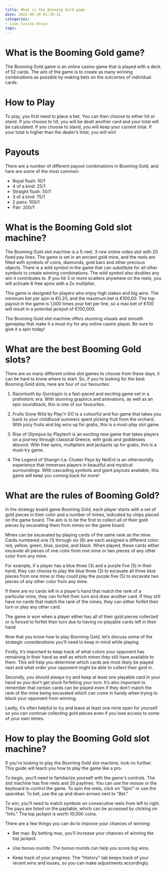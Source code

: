 ```yaml
---
title: What is the Booming Gold game 
date: 2022-09-29 01:39:31
categories:
- Live Casino House
tags:
---
```



#  What is the Booming Gold game? 
The Booming Gold game is an online casino game that is played with a deck of 52 cards. The aim of the game is to create as many winning combinations as possible by making bets on the outcomes of individual cards. 

# How to Play 
To play, you first need to place a bet. You can then choose to either hit or stand. If you choose to hit, you will be dealt another card and your total will be calculated. If you choose to stand, you will keep your current total. If your total is higher than the dealer’s total, you will win! 

# Payouts 
There are a number of different payout combinations in Booming Gold, and here are some of the most common: 

- Royal flush: 10/1
- 4 of a kind: 25/1
- Straight flush: 50/1
- 3 of a kind: 75/1
- 2 pairs: 100/1
- Pair: 200/1

#  What is the Booming Gold slot machine? 

The Booming Gold slot machine is a 5-reel, 3-row online video slot with 20 fixed pay lines. The game is set in an ancient gold mine, and the reels are filled with symbols of coins, diamonds, gold bars and other precious objects. There is a wild symbol in the game that can substitute for all other symbols to create winning combinations. The wild symbol also doubles any win it contributes to. If you hit 3 or more scatters anywhere on the reels, you will activate 8 free spins with a 2x multiplier.

This game is designed for players who enjoy high stakes and big wins. The minimum bet per spin is €0.20, and the maximum bet is €100.00. The top payout in the game is 1,000 times your bet per line, so a max bet of €100 will result in a potential jackpot of €100,000.

The Booming Gold slot machine offers stunning visuals and smooth gameplay that make it a must-try for any online casino player. Be sure to give it a spin today!

#  What are the best Booming Gold slots? 

There are so many different online slot games to choose from these days, it can be hard to know where to start. So, if you're looking for the best Booming Gold slots, here are four of our favourites:

1. Razortooth by Quickspin is a fast-paced and exciting game set in a prehistoric era. With stunning graphics and animations, as well as an epic soundtrack, this is one of our favourites.

2. Fruits Gone Wild by Play'n GO is a colourful and fun game that takes you back to your childhood summers spent picking fruit from the orchard. With juicy fruits and big wins up for grabs, this is a must-play slot game.

3. Rise of Olympus by Playtech is an exciting new game that takes players on a journey through classical Greece, with gods and goddesses abound. With free spins, multipliers and jackpots up for grabs, this is a must-try game.

4. The Legend of Shangri-La: Cluster Pays by NetEnt is an otherworldly experience that immerses players in beautiful and mystical surroundings. With cascading symbols and giant payouts available, this game will keep you coming back for more!

#  What are the rules of Booming Gold? 

In the strategy board game Booming Gold, each player starts with a set of gold pieces in their color and a number of mines, indicated by chips placed on the game board. The aim is to be the first to collect all of their gold pieces by excavating them from mines on the game board. 

Mines can be excavated by playing cards of the same rank as the mine. Cards numbered one (1) through six (6) are each assigned a different color: red, yellow, green, blue, purple, and black. When played, these cards either excavate all pieces of one color from one mine or two pieces of any other color from any mine. 

For example, if a player has a blue three (3) and a purple five (5) in their hand, they can choose to play the blue three (3) to excavate all three blue pieces from one mine or they could play the purple five (5) to excavate two pieces of any other color from any mine. 

If there are no cards left in a player’s hand that match the rank of a particular mine, they can forfeit their turn and draw another card. If they still have no cards that match the rank of the mines, they can either forfeit their turn or play any other card. 

The game is won when a player either has all of their gold pieces collected or is forced to forfeit their turn due to having no playable cards left in their hand.


Now that you know how to play Booming Gold, let’s discuss some of the strategic considerations you’ll need to keep in mind while playing. 

Firstly, it’s important to keep track of what colors your opponent has remaining in their hand as well as which mines they still have available to them. This will help you determine which cards are most likely be played next and what order your opponent might be able to collect their gold in. 

Secondly, you should always try and keep at least one playable card in your hand so you don’t get stuck forfeiting your turn. It’s also important to remember that certain cards can be played even if they don’t match the rank of the mine being excavated which can come in handy when trying to block your opponent from winning. 

Lastly, it’s often helpful to try and leave at least one mine open for yourself so you can continue collecting gold pieces even if you lose access to some of your own mines.

#  How to play the Booming Gold slot machine?

If you're looking to play the Booming Gold slot machine, look no further. This guide will teach you how to play the game like a pro.

To begin, you'll need to familiarize yourself with the game's controls. The slot machine has five reels and 20 paylines. You can use the mouse or the keyboard to control the game. To spin the reels, click on "Spin" or use the spacebar. To bet, use the up and down arrows next to "Bet."

To win, you'll need to match symbols on consecutive reels from left to right. The pays are listed on the paytable, which can be accessed by clicking on "Info." The top jackpot is worth 10,000 coins.

There are a few things you can do to improve your chances of winning:

- Bet max: By betting max, you'll increase your chances of winning the top jackpot.

- Use bonus rounds: The bonus rounds can help you score big wins.

- Keep track of your progress: The "History" tab keeps track of your recent wins and losses, so you can make adjustments accordingly.